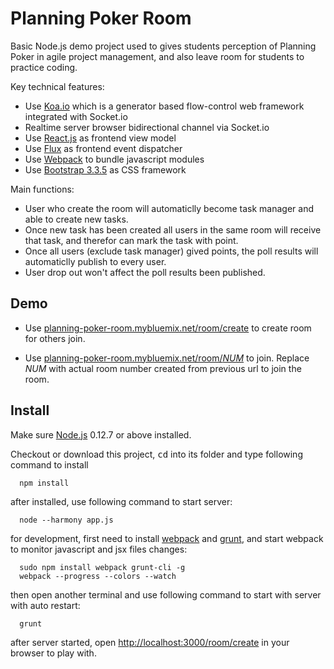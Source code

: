 # Planning Poker Room


Basic Node.js demo project used to gives students perception of Planning Poker in agile project management, and also leave room for students to practice coding.

Key technical features:

 * Use [Koa.io](https://github.com/koajs/koa.io) which is a generator based flow-control web framework integrated with Socket.io
 * Realtime server browser bidirectional channel via Socket.io
 * Use [React.js](https://facebook.github.io/react/) as frontend view model
 * Use [Flux](https://facebook.github.io/flux/) as frontend event dispatcher
 * Use [Webpack](http://webpack.github.io/) to bundle javascript modules 
 * Use [Bootstrap 3.3.5](http://getbootstrap.com/) as CSS framework

Main functions:
 * User who create the room will automaticlly become task manager and able to create new tasks.
 * Once new task has been created all users in the same room will receive that task, and therefor can mark the task with point.
 * Once all users (exclude task manager) gived points, the poll results will automaticlly publish to every user.
 * User drop out won't affect the poll results been published.




## Demo

* Use [planning-poker-room.mybluemix.net/room/create](planning-poker-room.mybluemix.net/room/create) to create room for others join.

* Use [planning-poker-room.mybluemix.net/room/*NUM*](planning-poker-room.mybluemix.net/room/) to join.
 Replace *NUM* with actual room number created from previous url to join the room.

## Install

Make sure [Node.js](https://nodejs.org/download/) 0.12.7 or above installed.

Checkout or download this project, <kbd>cd</kbd> into its folder and type following command to install
```
  npm install
```
after installed, use following command to start server:
```
  node --harmony app.js
```

for development, first need to install [webpack](http://webpack.github.io/) and [grunt](http://gruntjs.com), and start webpack to monitor javascript and jsx files changes:
```
  sudo npm install webpack grunt-cli -g
  webpack --progress --colors --watch
```
then open another terminal and use following command to start with server with auto restart:
```
  grunt
```

after server started, open [http://localhost:3000/room/create](http://localhost:3000/room/create)
in your browser to play with.


